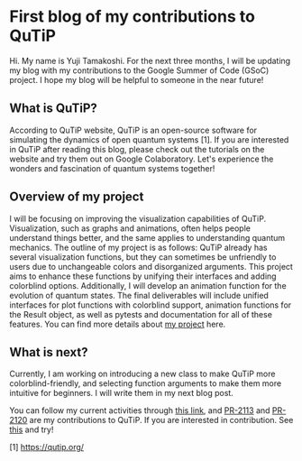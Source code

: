 # First blog of my contributions to QuTiP
Hi. My name is Yuji Tamakoshi. For the next three months, I will be updating my blog with my contributions to the Google Summer of Code (GSoC) project. I hope my blog will be helpful to someone in the near future!

## What is QuTiP?
According to QuTiP website, QuTiP is an open-source software for simulating the dynamics of open quantum systems [1]. If you are interested in QuTiP after reading this blog, please check out the tutorials on the website and try them out on Google Colaboratory. Let's experience the wonders and fascination of quantum systems together!

## Overview of my project
I will be focusing on improving the visualization capabilities of QuTiP. Visualization, such as graphs and animations, often helps people understand things better, and the same applies to understanding quantum mechanics.
The outline of my project is as follows: 
QuTiP already has several visualization functions, but they can sometimes be unfriendly to users due to unchangeable colors and disorganized arguments. This project aims to enhance these functions by unifying their interfaces and adding colorblind options. Additionally, I will develop an animation function for the evolution of quantum states. The final deliverables will include unified interfaces for plot functions with colorblind support, animation functions for the Result object, as well as pytests and documentation for all of these features.
You can find more details about [my project](https://docs.google.com/document/d/1s66NPwtaFdaMp8p8nJi1qxfbzxhZyDW6Z6_aodu4sjw/edit?usp=sharing) here.

## What is next?
Currently, I am working on introducing a new class to make QuTiP more colorblind-friendly, and selecting function arguments to make them more intuitive for beginners. I will write them in my next blog post.

You can follow my current activities through [this link](https://github.com/qutip/qutip/pull/2170), and [PR-2113](https://github.com/qutip/qutip/pull/2113) and [PR-2120](https://github.com/qutip/qutip/pull/2120) are my contributions to QuTiP. If you are interested in contribution. See [this](https://qutip.org/docs/latest/development/contributing.html) and try!

[1] https://qutip.org/
